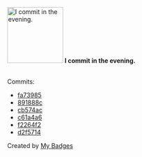 <img src="https://my-badges.github.io/my-badges/evening-commits.png" alt="I commit in the evening." title="I commit in the evening." width="128">
<strong>I commit in the evening.</strong>
<br><br>

Commits:

- <a href="https://github.com/general-CbIC/poolex/commit/fa73985962e5ea3cc1804d91879cb769c10bbd9f">fa73985</a>
- <a href="https://github.com/general-CbIC/poolex/commit/891888c49af8afd1f799d6b37b6d6c37327e14ce">891888c</a>
- <a href="https://github.com/general-CbIC/poolex/commit/cb574aca345ffc6a71912ce01c792b017b8e25d5">cb574ac</a>
- <a href="https://github.com/general-CbIC/poolex/commit/c61a4a61476706f273e020ba069e9f4642c6a3ba">c61a4a6</a>
- <a href="https://github.com/general-CbIC/poolex_prom_ex/commit/f2264f23ec8f99d04b406f1d02fb3f8c54042584">f2264f2</a>
- <a href="https://github.com/general-CbIC/poolex_prom_ex/commit/d2f57146ff34ee941742360feb1d48b27bfa34f6">d2f5714</a>


Created by <a href="https://github.com/my-badges/my-badges">My Badges</a>